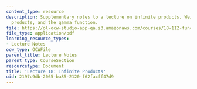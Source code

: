 ```yaml
---
content_type: resource
description: Supplementary notes to a lecture on infinite products, Weierstrass' canonical
  products, and the gamma function.
file: https://ol-ocw-studio-app-qa.s3.amazonaws.com/courses/18-112-functions-of-a-complex-variable-fall-2008/2197c9db2065ba852120f62facff47d9_lecture18_long2.pdf
file_type: application/pdf
learning_resource_types:
- Lecture Notes
ocw_type: OCWFile
parent_title: Lecture Notes
parent_type: CourseSection
resourcetype: Document
title: 'Lecture 18: Infinite Products'
uid: 2197c9db-2065-ba85-2120-f62facff47d9
---
```

